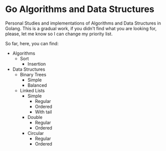 # Go Algorithms and Data Structures
Personal Studies and implementations of Algorithms and Data Structures in Golang. This is a gradual work, if you didn't find what you are looking for, please, let me know so I can change my priority list.

So far, here, you can find:

* Algorithms
  * Sort
    * Insertion
* Data Structures
  * Binary Trees
    * Simple
    * Balanced
  * Linked Lists
    * Simple
      * Regular
      * Ordered
      * With tail
    * Double
      * Regular
      * Ordered
    * Circular
      * Regular
      * Ordered
